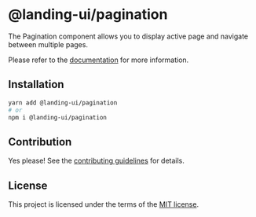 # @landing-ui/pagination

The Pagination component allows you to display active page and navigate between multiple pages.

Please refer to the [documentation](https://landing-ui.vercel.app/docs/components/pagination) for more information.

## Installation

```sh
yarn add @landing-ui/pagination
# or
npm i @landing-ui/pagination
```

## Contribution

Yes please! See the
[contributing guidelines](https://github.com/PanagiotisPitsikoulis/landing.ui/blob/master/CONTRIBUTING.md)
for details.

## License

This project is licensed under the terms of the
[MIT license](https://github.com/PanagiotisPitsikoulis/landing.ui/blob/master/LICENSE).
